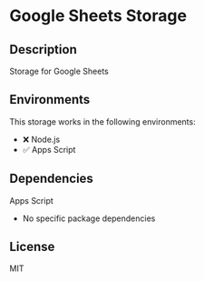 # Google Sheets Storage

## Description

Storage for Google Sheets

## Environments

This storage works in the following environments:

- ❌ Node.js
- ✅ Apps Script

## Dependencies

Apps Script

- No specific package dependencies

## License

MIT
